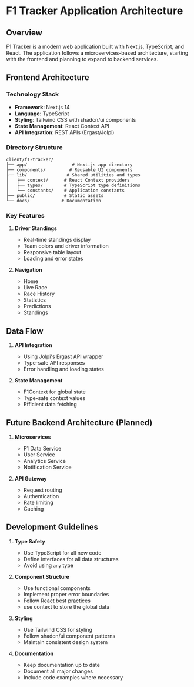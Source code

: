 # F1 Tracker Application Architecture

## Overview

F1 Tracker is a modern web application built with Next.js, TypeScript, and React. The application follows a microservices-based architecture, starting with the frontend and planning to expand to backend services.

## Frontend Architecture

### Technology Stack

- **Framework**: Next.js 14
- **Language**: TypeScript
- **Styling**: Tailwind CSS with shadcn/ui components
- **State Management**: React Context API
- **API Integration**: REST APIs (Ergast/Jolpi)

### Directory Structure

```
client/f1-tracker/
├── app/                 # Next.js app directory
├── components/         # Reusable UI components
├── lib/               # Shared utilities and types
│   ├── context/      # React Context providers
│   ├── types/        # TypeScript type definitions
│   └── constants/    # Application constants
├── public/           # Static assets
└── docs/            # Documentation
```

### Key Features

1. **Driver Standings**

   - Real-time standings display
   - Team colors and driver information
   - Responsive table layout
   - Loading and error states

2. **Navigation**
   - Home
   - Live Race
   - Race History
   - Statistics
   - Predictions
   - Standings

## Data Flow

1. **API Integration**

   - Using Jolpi's Ergast API wrapper
   - Type-safe API responses
   - Error handling and loading states

2. **State Management**
   - F1Context for global state
   - Type-safe context values
   - Efficient data fetching

## Future Backend Architecture (Planned)

1. **Microservices**

   - F1 Data Service
   - User Service
   - Analytics Service
   - Notification Service

2. **API Gateway**
   - Request routing
   - Authentication
   - Rate limiting
   - Caching

## Development Guidelines

1. **Type Safety**

   - Use TypeScript for all new code
   - Define interfaces for all data structures
   - Avoid using `any` type

2. **Component Structure**

   - Use functional components
   - Implement proper error boundaries
   - Follow React best practices
   - use context to store the global data

3. **Styling**

   - Use Tailwind CSS for styling
   - Follow shadcn/ui component patterns
   - Maintain consistent design system

4. **Documentation**
   - Keep documentation up to date
   - Document all major changes
   - Include code examples where necessary
